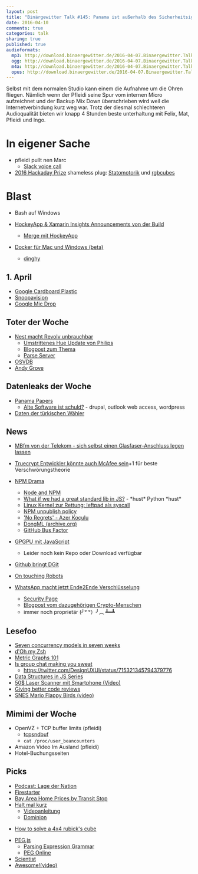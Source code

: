 ```yaml
---
layout: post
title: "Binärgewitter Talk #145: Panama ist außerhalb des Sicherheitsignoranzfensters"
date: 2016-04-10
comments: true
categories: talk
sharing: true
published: true
audioformats:
  mp3: http://download.binaergewitter.de/2016-04-07.Binaergewitter.Talk.145.mp3
  ogg: http://download.binaergewitter.de/2016-04-07.Binaergewitter.Talk.145.ogg
  m4a: http://download.binaergewitter.de/2016-04-07.Binaergewitter.Talk.145.m4a
  opus: http://download.binaergewitter.de/2016-04-07.Binaergewitter.Talk.145.opus
---
```

Selbst mit dem normalen Studio kann einem die Aufnahme um die Ohren fliegen. Nämlich wenn der Pfleidi seine Spur vom internen Micro aufzeichnet und der Backup Mix Down überschrieben wird weil die Internetverbindung kurz weg war.
Trotz der diesmal schlechteren Audioqualität bieten wir knapp 4 Stunden beste unterhaltung mit Felix, Mat, Pfleidi und Ingo. 

# In eigener Sache

- pfleidi pullt nen Marc
    * [Slack voice call]( http://techcrunch.com/2016/03/02/slack-calls/ )
- [2016 Hackaday Prize]( https://hackaday.io/prize ) shameless plug: [Statomotorik]( https://hackaday.io/project/10723-statomotorik ) und [rgbcubes]( https://hackaday.io/project/7172-rgbcubes-iot-finder )

# Blast

- Bash auf Windows
- [HockeyApp & Xamarin Insights Announcements von der Build]( http://hockeyapp.net/blog/2016/03/31/welcome-xamarin-insights-users.html )
     - [Merge mit HockeyApp]( https://www.xamarin.com/faq#hockeyapp )

- [Docker für Mac und Windows (beta)]( https://blog.docker.com/2016/03/docker-for-mac-windows-beta/ )
    * [dinghy]( https://github.com/codekitchen/dinghy )

## 1. April

- [Google Cardboard Plastic]( https://www.youtube.com/watch?v=VkOuShXpoKc )
- [Snoopavision]( https://www.youtube.com/watch?v=DPEJB-FCItk )
- [Google Mic Drop]( http://www.theverge.com/2016/4/1/11350056/google-gmail-mic-drop-joke-april-fools-day-apology )

## Toter der Woche

- [Nest macht Revolv unbrauchbar]( http://www.computerbase.de/2016-04/hausautomation-nest-macht-smart-home-hub-revolv-unbrauchbar/ )
    * [Umstrittenes Hue Update von Philips]( http://www.golem.de/news/zigbee-bridge-philips-nimmt-umstrittenes-hue-update-zurueck-1512-118053.html )
    * [Blogpost zum Thema]( https://medium.com/@arlogilbert/the-time-that-tony-fadell-sold-me-a-container-of-hummus-cb0941c762c1#.rjhcbsqtu )
    * [Parse Server]( https://github.com/ParsePlatform/parse-server )
- [OSVDB]( https://blog.osvdb.org/2016/04/05/osvdb-fin/ )
- [Andy Grove]( https://newsroom.intel.com/news-releases/andrew-s-grove-1936-2016/ )

## Datenleaks der Woche

- [Panama Papers]( http://www.darknet.org.uk/2016/04/panama-papers-leak/ )
  * [Alte Software ist schuld?](http://wptavern.com/outdated-and-vulnerable-wordpress-and-drupal-versions-may-have-contributed-to-the-panama-papers-breach ) - drupal, outlook web access, wordpress
- [Daten der türkischen Wähler]( http://www.heise.de/newsticker/meldung/Persoenliche-Daten-von-49-Millionen-tuerkischen-Waehlern-veroeffentlicht-3161729.html )

## News

- [MBfm von der Telekom - sich selbst einen Glasfaser-Anschluss legen lassen]( http://www.computerbase.de/2016-04/mehr-breitband-fuer-mich-telekom-glasfaser/ )
- [Truecrypt Entwickler könnte auch McAfee sein](http://www.gulli.com/news/27307-truecrypt-erfinder-ist-offer-auch-drogendealer-und-auftragskiller-2016-04-04 )+1 für beste Verschwörungstheorie

- [NPM Drama]( https://medium.com/@azerbike/i-ve-just-liberated-my-modules-9045c06be67c )
  * [Node and NPM]( http://www.haneycodes.net/npm-left-pad-have-we-forgotten-how-to-program/ ) 
  * [What if we had a great standard lib in JS?]( https://medium.com/@thomasfuchs/what-if-we-had-a-great-standard-library-in-javascript-52692342ee3f ) - \*hust\* Python \*hust\*
  * [Linux Kernel zur Rettung: leftpad als syscall]( https://lkml.org/lkml/2016/3/31/1108 )
  * [NPM unpublish policy]( http://blog.npmjs.org/post/141905368000/changes-to-npms-unpublish-policy )
  * ['No Regrets' - Azer Koçulu]( http://www.theregister.co.uk/2016/03/29/npmgate_followup/ )
  * [DongML (archive.org)]( https://web.archive.org/web/20131208215153/https://github.com/moron5/dongml )
  * [GitHub Bus Factor]( https://github.com/zats/github_bus_factor )
- [GPGPU mit JavaScript]( http://gpu.rocks/ )
    * Leider noch kein Repo oder Download verfügbar
- [Github bringt DGit]( http://githubengineering.com/introducing-dgit/ )
- [On touching Robots]( https://hardware.slashdot.org/story/16/04/06/0128211/people-feel-weird-about-touching-robot-butts-researchers-find )
- [WhatsApp macht jetzt Ende2Ende Verschlüsselung]( https://blog.whatsapp.com/10000618/end-to-end-encryption )
    * [Security Page]( https://www.whatsapp.com/security/ )
    * [Blogpost vom dazugehörigen Crypto-Menschen](https://whispersystems.org/blog/whatsapp-complete/ )
    - immer noch proprietär (╯° °）╯︵ ┻━┻

## Lesefoo

- [Seven concurrency models in seven weeks]( http://amzn.to/1S52wmn )
- [d'Oh my Zsh]( https://medium.com/@robbyrussell/d-oh-my-zsh-af99ca54212c#.7ddx82gsa )
- [Metric Graphs 101]( https://www.datadoghq.com/blog/timeseries-metric-graphs-101/ )
- [Is group chat making you sweat]( https://m.signalvnoise.com/is-group-chat-making-you-sweat-744659addf7d#.j87cticzk )
    * https://twitter.com/DesignUXUI/status/715321345794379776
- [Data Structures in JS Series]( http://blog.benoitvallon.com/category/data-structures-in-javascript/ )
- [50$ Laser Scanner mit Smartphone (Video)]( https://www.youtube.com/watch?v=GvEOaBbyEZ0&nohtml5=False )
- [Giving better code reviews]( https://medium.com/@mrjoelkemp/giving-better-code-reviews-16109e0fdd36 )
- [SNES Mario Flappy Birds (video)]( https://www.youtube.com/watch?time_continue=336&v=hB6eY73sLV0 )

## Mimimi der Woche

- OpenVZ + TCP buffer limits (pfleidi)
    * [tcpsndbuf]( https://wiki.openvz.org/UBC_secondary_parameters )
    * `cat /proc/user_beancounters`
- Amazon Video Im Ausland (pfleidi)
- Hotel-Buchungsseiten

## Picks

- [Podcast: Lage der Nation]( http://lagedernation.org )
- [Firestarter]( https://github.com/sphinx02/FireStarter )
- [Bay Area Home Prices by Transit Stop]( http://www.estately.com/bay-area-home-affordability-transit-stop?largemap=true )
- [Halt mal kurz]( http://www.amazon.de/gp/product/B019YZ6N3Y/ref=as_li_tl?ie=UTF8&camp=1638&creative=19454&creativeASIN=B019YZ6N3Y&linkCode=as2&tag=trektrip )
    * [Videoanleitung]( https://m.youtube.com/watch?v=P1NUxAUrDAI  )
    * [Dominion]( http://www.amazon.de/Rio-Grande-Games-22501405-Basisspiel/dp/B00K1D2WM0/tag=krebsco-21 )
* [How to solve a 4x4 rubick's cube]( https://www.youtube.com/playlist?list=PLlSMUHu9g2KSh2oo3aj3xwLLgenwHQCV5 )
- [PEG.js]( http://pegjs.org/ )
  * [Parsing Expression Grammar]( https://en.wikipedia.org/wiki/Parsing_expression_grammar )
  * [PEG Online]( http://pegjs.org/online )
- [Scientist]( https://github.com/github/scientist )
- [Awesome!(video)]( https://www.youtube.com/watch?v=A39o5tePYCc )
